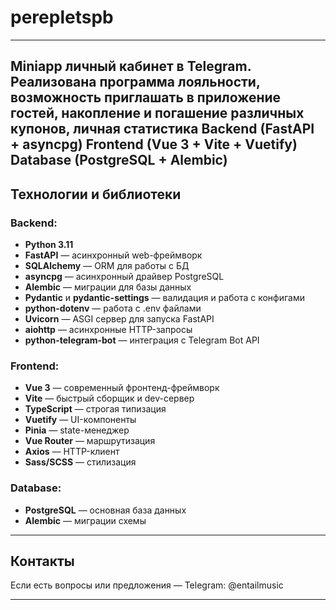 # perepletspb
---------------------------------------
Miniapp личный кабинет в Telegram. 
Реализована программа лояльности, возможность приглашать в приложение гостей, накопление и погашение различных купонов, личная статистика 
Backend (FastAPI + asyncpg)
Frontend (Vue 3 + Vite + Vuetify)
Database (PostgreSQL + Alembic)
---------------------------------------

## Технологии и библиотеки

### Backend:
- **Python 3.11**
- **FastAPI** — асинхронный web-фреймворк
- **SQLAlchemy** — ORM для работы с БД
- **asyncpg** — асинхронный драйвер PostgreSQL
- **Alembic** — миграции для базы данных
- **Pydantic** и **pydantic-settings** — валидация и работа с конфигами
- **python-dotenv** — работа с .env файлами
- **Uvicorn** — ASGI сервер для запуска FastAPI
- **aiohttp** — асинхронные HTTP-запросы
- **python-telegram-bot** — интеграция с Telegram Bot API

### Frontend:
- **Vue 3** — современный фронтенд-фреймворк
- **Vite** — быстрый сборщик и dev-сервер
- **TypeScript** — строгая типизация
- **Vuetify** — UI-компоненты
- **Pinia** — state-менеджер
- **Vue Router** — маршрутизация
- **Axios** — HTTP-клиент
- **Sass/SCSS** — стилизация

### Database:
- **PostgreSQL** — основная база данных
- **Alembic** — миграции схемы


---

## Контакты
Если есть вопросы или предложения — Telegram: @entailmusic

---


